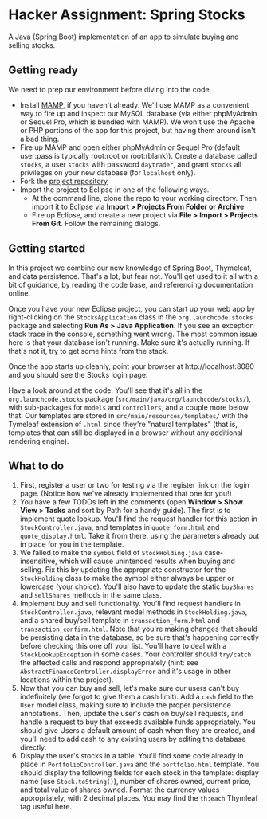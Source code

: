 # Hacker Assignment: Spring Stocks

A Java (Spring Boot) implementation of an app to simulate buying and selling stocks.

## Getting ready
We need to prep our environment before diving into the code.
* Install [MAMP](https://www.mamp.info), if you haven't already. We'll use MAMP as a convenient way to fire up and inspect our MySQL database (via either phpMyAdmin or Sequel Pro, which is bundled with MAMP). We won't use the Apache or PHP portions of the app for this project, but having them around isn't a bad thing.
* Fire up MAMP and open either phpMyAdmin or Sequel Pro (default user:pass is typically root:root or root:(blank)). Create a database called `stocks`, a user `stocks` with password `daytrader`, and grant `stocks` all privileges on your new database (for `localhost` only).
* Fork the [project repository][stocks-repo]
* Import the project to Eclipse in one of the following ways.
    * At the command line, clone the repo to your working directory. Then import it to Eclipse via **Import > Projects From Folder or Archive**
    * Fire up Eclipse, and create a new project via **File > Import > Projects From Git**. Follow the remaining dialogs.

## Getting started
In this project we combine our new knowledge of Spring Boot, Thymeleaf, and data persistence. That's a lot, but fear not. You'll get used to it all with a bit of guidance, by reading the code base, and referencing documentation online.

Once you have your new Eclipse project, you can start up your web app by right-clicking on the `StocksApplication` class in the `org.launchcode.stocks` package and selecting **Run As > Java Application**. If you see an exception stack trace in the console, something went wrong. The most common issue here is that your database isn't running. Make sure it's actually running. If that's not it, try to get some hints from the stack.

Once the app starts up cleanly, point your browser at http://localhost:8080 and you should see the Stocks login page.

Have a look around at the code. You'll see that it's all in the `org.launchcode.stocks` package (`src/main/java/org/launchcode/stocks/`), with sub-packages for `models` and `controllers`, and a couple more below that. Our templates are stored in `src/main/resources/templates/` with the Tymeleaf extension of `.html` since they're "natural templates" (that is, templates that can still be displayed in a browser without any additional rendering engine).

## What to do
1. First, register a user or two for testing via the register link on the login page. (Notice how we've already implemented that one for you!)
2. You have a few TODOs left in the comments (open **Window > Show View > Tasks** and sort by Path for a handy guide). The first is to implement quote lookup. You'll find the request handler for this action in `StockController.java`, and templates in `quote_form.html` and  `quote_display.html`. Take it from there, using the parameters already put in place for you in the template.
3. We failed to make the `symbol` field of `StockHolding.java` case-insensitive, which will cause unintended results when buying and selling. Fix this by updating the appropriate constructor for the `StockHolding` class to make the symbol either always be upper or lowercase (your choice). You'll also have to update the static `buyShares` and `sellShares` methods in the same class.
4. Implement buy and sell functionality. You'll find request handlers in `StockController.java`, relevant model methods in `StockHolding.java`, and a shared buy/sell template in `transaction_form.html` and `transaction_confirm.html`. Note that you're making changes that should be persisting data in the database, so be sure that's happening correctly before checking this one off your list. You'll have to deal with a `StockLookupException` in some cases. Your controller should `try/catch` the affected calls and respond appropriately (hint: see `AbstractFinanceController.displayError` and it's usage in other locations within the project).
5. Now that you can buy and sell, let's make sure our users can't buy indefinitely (we forgot to give them a cash limit). Add a `cash` field to the `User` model class, making sure to include the proper persistence annotations. Then, update the user's cash on buy/sell requests, and handle a request to buy that exceeds available funds appropriately. You should give Users a default amount of cash when they are created, and you'll need to add cash to any existing users by editing the database directly.
6. Display the user's stocks in a table. You'll find some code already in place in `PortfolioController.java` and the `portfolio.html` template. You should display the following fields for each stock in the template: display name (use `Stock.toString()`), number of shares owned, current price, and total value of shares owned. Format the currency values appropriately, with 2 decimal places. You may find the `th:each` Thymleaf tag useful here.

[stocks-repo]: https://github.com/LaunchCodeEducation/spring-stocks
